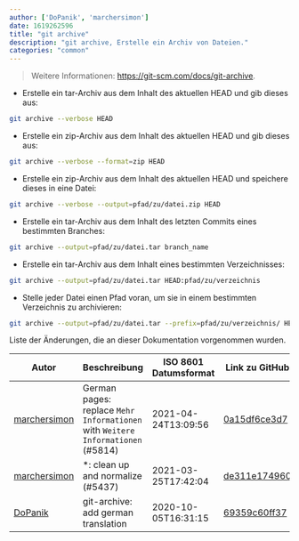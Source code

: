 ```yaml
---
author: ['DoPanik', 'marchersimon']
date: 1619262596
title: "git archive"
description: "git archive, Erstelle ein Archiv von Dateien."
categories: "common"
---
```

> Weitere Informationen: <https://git-scm.com/docs/git-archive>.

- Erstelle ein tar-Archiv aus dem Inhalt des aktuellen HEAD und gib dieses aus:

```bash
git archive --verbose HEAD
```

- Erstelle ein zip-Archiv aus dem Inhalt des aktuellen HEAD und gib dieses aus:

```bash
git archive --verbose --format=zip HEAD
```

- Erstelle ein zip-Archiv aus dem Inhalt des aktuellen HEAD und speichere dieses in eine Datei:

```bash
git archive --verbose --output=pfad/zu/datei.zip HEAD
```

- Erstelle ein tar-Archiv aus dem Inhalt des letzten Commits eines bestimmten Branches:

```bash
git archive --output=pfad/zu/datei.tar branch_name
```

- Erstelle ein tar-Archiv aus dem Inhalt eines bestimmten Verzeichnisses:

```bash
git archive --output=pfad/zu/datei.tar HEAD:pfad/zu/verzeichnis
```

- Stelle jeder Datei einen Pfad voran, um sie in einem bestimmten Verzeichnis zu archivieren:

```bash
git archive --output=pfad/zu/datei.tar --prefix=pfad/zu/verzeichnis/ HEAD
```
Liste der Änderungen, die an dieser Dokumentation vorgenommen wurden.


Autor | Beschreibung | ISO 8601 Datumsformat | Link zu GitHub
------|-----|-----|-----
[marchersimon](mailto:50295997+marchersimon@users.noreply.github.com) | German pages: replace `Mehr Informationen` with `Weitere Informationen` (#5814) | 2021-04-24T13:09:56 | [0a15df6ce3d7](https://github.com/tldr-pages/tldr/commit/0a15df6ce3d790b71b8fa4ae2e8befe0ed0806c7)
[marchersimon](mailto:50295997+marchersimon@users.noreply.github.com) | *: clean up and normalize (#5437) | 2021-03-25T17:42:04 | [de311e174960](https://github.com/tldr-pages/tldr/commit/de311e17496083a7f805793ef228995ecc7e8c97)
[DoPanik](mailto:963151+DoPaNik@users.noreply.github.com) | git-archive: add german translation | 2020-10-05T16:31:15 | [69359c60ff37](https://github.com/tldr-pages/tldr/commit/69359c60ff37dda810402a06364c31f60d77a1a6)


